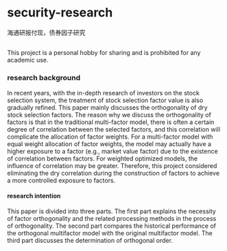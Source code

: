 # security-research
海通研报付现，债券因子研究
## 
This project is a personal hobby for sharing and is prohibited for any academic use.

### research background
In recent years, with the in-depth research of investors on the stock selection system, the treatment of stock selection factor value is also gradually refined. This paper mainly discusses the orthogonality of dry stock selection factors. The reason why we discuss the orthogonality of factors is that in the traditional multi-factor model, there is often a certain degree of correlation between the selected factors, and this correlation will complicate the allocation of factor weights. For a multi-factor model with equal weight allocation of factor weights, the model may actually have a higher exposure to a factor (e.g., market value factor) due to the existence of correlation between factors. For weighted optimized models, the influence of correlation may be greater. Therefore, this project considered eliminating the dry correlation during the construction of factors to achieve a more controlled exposure to factors.


#### research intention
This paper is divided into three parts. The first part explains the necessity of factor orthogonality and the related processing methods in the process of orthogonality. The second part compares the historical performance of the orthogonal multifactor model with the original multifactor model. The third part discusses the determination of orthogonal order.

